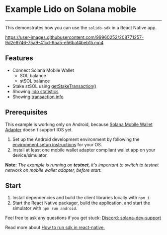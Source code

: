 # Example Lido on Solana mobile

----

This demonstrates how you can use the `solido-sdk` in a React Native app.

https://user-images.githubusercontent.com/99960252/208771257-9d2e9746-75a9-41cd-9aa5-e56baf4beb15.mp4

## Features

- Connect Solana Mobile Wallet
  - SOL balance
  - stSOL balance
- Stake stSOL using [getStakeTransaction()](https://docs.solana.lido.fi/frontend-integration/sdk/sdk-methods#getstaketransaction)
- Showing [lido statistics](https://docs.solana.lido.fi/frontend-integration/sdk/sdk-methods#getlidostatistics)
- Showing [transaction info](https://docs.solana.lido.fi/frontend-integration/sdk/sdk-methods#transaction-info)


## Prerequisites

This example is working only on Android, because [Solana Mobile Wallet Adapter](https://github.com/solana-mobile/mobile-wallet-adapter) doesn't support IOS yet.

1. Set up the Android development environment by following the [environment setup instructions](https://reactnative.dev/docs/environment-setup) for your OS.
2. Install at least one mobile wallet adapter compliant wallet app on your device/simulator.

**Note:** _The example is running on **testnet**, it's important to switch to testnet network on mobile wallet adapter, before start._

## Start

1. Install dependencies and build the client libraries locally with `npm i`.
2. Start the React Native packager, build the application, and start the simulator with `npm run android`.


Feel free to ask any questions if you get stuck: [Discord: solana-dev-support](https://discord.com/channels/761182643269795850/1008674036508790784)

Read more about [How to run sdk in react-native.](https://lidofinance.github.io/solana-docs-preview/frontend-integration/sdk/react-native)

